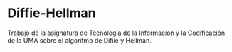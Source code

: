 # Diffie-Hellman
Trabajo de la asignatura de Tecnología de la Información y la Codificación de la UMA sobre el algoritmo de Difiie y Hellman.
